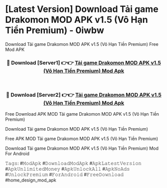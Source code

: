 # [Latest Version] Download Tải game Drakomon MOD APK v1.5 (Vô Hạn Tiền Premium) - 0iwbw

Download Tải game Drakomon MOD APK v1.5 (Vô Hạn Tiền Premium) Free Mod APK

<div align="center">
<h3>🔴 Download [Server1] 👉👉 <a href="https://apk-comot.site?title=Tải_game_Drakomon_MOD_APK_v1.5_(Vô_Hạn_Tiền_Premium)">Tải game Drakomon MOD APK v1.5 (Vô Hạn Tiền Premium) Mod Apk</a></h3><br>

<h3>🔴 Download [Server2] 👉👉 <a href="https://apk-comot.site?title=Tải_game_Drakomon_MOD_APK_v1.5_(Vô_Hạn_Tiền_Premium)">Tải game Drakomon MOD APK v1.5 (Vô Hạn Tiền Premium) Mod Apk</a></h3>
</div>


Free Download APK MOD Tải game Drakomon MOD APK v1.5 (Vô Hạn Tiền Premium)

Download Tải game Drakomon MOD APK v1.5 (Vô Hạn Tiền Premium) 

Free APK MOD Tải game Drakomon MOD APK v1.5 (Vô Hạn Tiền Premium) 

Download Tải game Drakomon MOD APK v1.5 (Vô Hạn Tiền Premium) Mod For Android

𝚃𝚊𝚐𝚜: #𝙼𝚘𝚍𝙰𝚙𝚔 #𝙳𝚘𝚠𝚗𝚕𝚘𝚊𝚍𝙼𝚘𝚍𝙰𝚙𝚔 #𝙰𝚙𝚔𝙻𝚊𝚝𝚎𝚜𝚝𝚅𝚎𝚛𝚜𝚒𝚘𝚗 #𝙰𝚙𝚔𝚄𝚗𝚕𝚒𝚖𝚒𝚝𝚎𝚍𝙼𝚘𝚗𝚎𝚢 #𝙰𝚙𝚔𝚄𝚗𝚕𝚘𝚌𝚔𝙰𝚕𝚕 #𝙰𝚙𝚔𝙽𝚘𝙰𝚍𝚜 #𝚄𝚗𝚕𝚘𝚌𝚔𝙿𝚛𝚎𝚖𝚒𝚞𝚖 #𝙵𝚘𝚛𝙰𝚗𝚍𝚛𝚘𝚒𝚍 #𝙵𝚛𝚎𝚎𝙳𝚘𝚠𝚗𝚕𝚘𝚊𝚍 #home_design_mod_apk